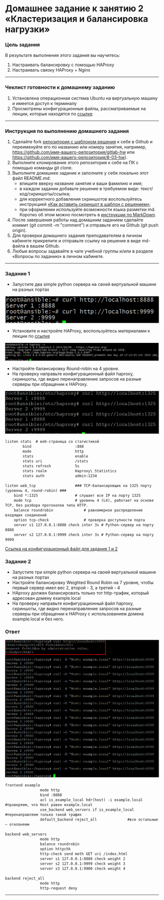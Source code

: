 # Домашнее задание к занятию 2 «Кластеризация и балансировка нагрузки»

### Цель задания
В результате выполнения этого задания вы научитесь:
1. Настраивать балансировку с помощью HAProxy
2. Настраивать связку HAProxy + Nginx

------

### Чеклист готовности к домашнему заданию

1. Установлена операционная система Ubuntu на виртуальную машину и имеется доступ к терминалу
2. Просмотрены конфигурационные файлы, рассматриваемые на лекции, которые находятся по [ссылке](2/)


------


### Инструкция по выполнению домашнего задания

1. Сделайте fork [репозитория c шаблоном решения](https://github.com/netology-code/sys-pattern-homework) к себе в Github и переименуйте его по названию или номеру занятия, например, https://github.com/имя-вашего-репозитория/gitlab-hw или https://github.com/имя-вашего-репозитория/8-03-hw).
2. Выполните клонирование этого репозитория к себе на ПК с помощью команды git clone.
3. Выполните домашнее задание и заполните у себя локально этот файл README.md:
   - впишите вверху название занятия и ваши фамилию и имя;
   - в каждом задании добавьте решение в требуемом виде: текст/код/скриншоты/ссылка;
   - для корректного добавления скриншотов воспользуйтесь инструкцией [«Как вставить скриншот в шаблон с решением»](https://github.com/netology-code/sys-pattern-homework/blob/main/screen-instruction.md);
   - при оформлении используйте возможности языка разметки md. Коротко об этом можно посмотреть в [инструкции по MarkDown](https://github.com/netology-code/sys-pattern-homework/blob/main/md-instruction.md).
4. После завершения работы над домашним заданием сделайте коммит (git commit -m "comment") и отправьте его на Github (git push origin).
5. Для проверки домашнего задания преподавателем в личном кабинете прикрепите и отправьте ссылку на решение в виде md-файла в вашем Github.
6. Любые вопросы задавайте в чате учебной группы и/или в разделе «Вопросы по заданию» в личном кабинете.



------



### Задание 1
- Запустите два simple python сервера на своей виртуальной машине на разных портах

![Скриншот](https://github.com/name-bot-5/haproxy/blob/main/img/haproxy/1-1.png)

- Установите и настройте HAProxy, воспользуйтесь материалами к лекции по [ссылке](2/)

![Скриншот](https://github.com/name-bot-5/haproxy/blob/main/img/haproxy/1-2.png)

- Настройте балансировку Round-robin на 4 уровне.
- На проверку направьте конфигурационный файл haproxy, скриншоты, где видно перенаправление запросов на разные серверы при обращении к HAProxy.

![Скриншот](https://github.com/name-bot-5/haproxy/blob/main/img/haproxy/1-4a.png)


```
listen stats  # веб-страница со статистикой
        bind                    :888
        mode                    http
        stats                   enable
        stats uri               /stats
        stats refresh           5s
        stats realm             Haproxy\ Statistics
        stats auth              admin:1234

listen web_tcp  				### TCP-балансировщик на 1325 порту (уровень 4, round-robin) ###
    bind *:1325					# слушает все IP на порту 1325
    mode tcp					# уровень 4 (L4), работает на основе TCP, без разбора протоколов типа HTTP.
    balance roundrobin				# равномерное распределение входящих соединений
    option tcp-check				# проверка доступности порта
    server s1 127.0.0.1:8888 check inter 3s	# Python-сервер на порту 8888
    server s2 127.0.0.1:9999 check inter 3s	# Python-сервер на порту 9999

```

[Ссылка на конфигурационный файл для задания 1 и 2](https://github.com/name-bot-5/haproxy/blob/main/cfg/haproxy.cfg)

### Задание 2
- Запустите три simple python сервера на своей виртуальной машине на разных портах
- Настройте балансировку Weighted Round Robin на 7 уровне, чтобы первый сервер имел вес 2, второй - 3, а третий - 4
- HAproxy должен балансировать только тот http-трафик, который адресован домену example.local
- На проверку направьте конфигурационный файл haproxy, скриншоты, где видно перенаправление запросов на разные серверы при обращении к HAProxy c использованием домена example.local и без него.

### Ответ

![Скриншот](https://github.com/name-bot-5/haproxy/blob/main/img/haproxy/2-4.png)

```
frontend example
                mode http
                bind :8088
                acl is_example_local hdr(host) -i example.local		#проверяем, что Host равен example.local
                use_backend web_servers if is_example_local		#перенаправляем только такой трафик
                default_backend reject_all				#все остальные — отклоняем

backend web_servers
                mode http
                balance roundrobin
                option httpchk
                http-check send meth GET uri /index.html
                server s1 127.0.0.1:8888 check weight 2
                server s2 127.0.0.1:9999 check weight 3
                server s3 127.0.0.1:9900 check weight 4

backend reject_all
                mode http
                http-request deny
```

---

